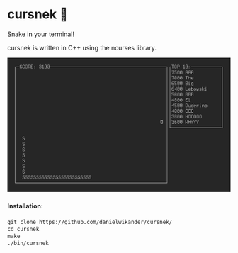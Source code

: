 # cursnek :snake:

Snake in your terminal!

cursnek is written in C++ using the ncurses library.

![cursnek](/screenshots/cursnek2.gif?raw=true "cursnek")<Paste>

#### Installation:
```
git clone https://github.com/danielwikander/cursnek/
cd cursnek
make
./bin/cursnek
```
